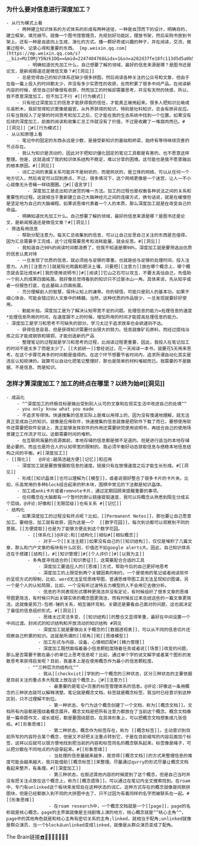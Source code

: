### 为什么要对信息进行深度加工？
    - 从行为模式上看
        - 两种建立知识体系的方式体系的形成有两种途径，一种是自顶而下的设计，明确目的，建立框架，填充细节。就像一个图书馆管理员，先规划好功能区，摆放书架，然后采购书放到书架上。还有一种是自底向上生成，演化的方式。播一颗好奇或兴趣的种子，并在阅读，交流，做事过程中，记录心得和重要的东西。 [mp.weixin.qq.com](https://mp.weixin.qq.com/s?__biz=MzI0MjY5Nzk1OQ==&mid=2247484768&idx=1&sn=a282d37fe18fc113d5d5a0b5782d3878&chksm=e97916e8de0e9ffe72b4a34b758eb224f2320e8d2b5e0e5edcace0df84953e8a882c9639bad1)
            - 明确知道优先加工什么。自己想要了解的领域，最好的信息来源是哪？是图书还是论文，是新闻报道还是微信文章？#[[洞见]]
        - 总是觉得自己的知识体系还缺少很多拼图，然后阅读各种关注的公众号和文章，但由于在每一篇上投入的时间都太少，并没有多少实质性的收获，反而积累了很多中间产品。在阅读新内容的时候，感觉自己好像很有收获，然而加工的时候却需要思考，并没有天然的快感，所以，我不愿意深度加工，但不加工不行 #[[行为模式]]
        - 只有经过深度加工的信息才能获得我的信任，才能真正被用起来。很多人把知识比喻成乐高积木，我却觉得知识更像是器官。从外界获得的知识，特别是社科知识，总会有排异反应。只有当我投入了足够的时间思考和加工之后，它才能在我的生态系统中找到一个位置。如果没有后续的深度加工，前面的阅读和收集汇总工作就没有了价值，不过是收藏了一堆腐肉而已。#[[洞见]] #[[行为模式]]
    - 从认知原理上看
        - 笔记中的固定的东西永远是少数，是接受新知识的基础和桥梁，始终有等待继续完善的节点存在。
        - 我认为知识是流动的，因此对于把知识僵化固定的笔记工具都是有害的，也不愿意这样整理。但是，这就造成了我的知识体系结构不稳定，难以分享的困境。这可能也是我不愿意输出的根本原因。#[[洞见]]
        - 词汇之间的隶属关系可能并不是树状的，而是网状的，是立体的网络，可以从任何一个地方切入，然后肯定可以回到原点，不过，很多情况下，这个网络更像是一个迷宫，让人一不小心就像无头苍蝇一样绕圈圈。#[[语言学]] 
            - 深度加工是走出知识迷宫的唯一方法。加工的过程也是权衡各种说法之间的关系和重要性的过程。这就相当于重新建立自己大脑神经元之间的连接方式，换句话说，就是在缓慢但是坚定地为自己的大脑编程。如果说思维代表着一个人的本质，那么深度加工就是在改变自己的命运。
        - 明确知道优先加工什么。自己想要了解的领域，最好的信息来源是哪？是图书还是论文，是新闻报道还是微信文章？#[[洞见]]
    - 筛选有用信息
        - 帮助分配注意力。每天汇总收集到的信息，可以让自己反思自己关注的东西是否值得。因为汇总需要手工完成，这个过程需要思考和消耗能量，就会反思。#[[洞见]]
        - 我知道自己90%的阅读时间都浪费了，但我不知道是哪90%，深度加工就是要筛选出优质的信息认真对待
        - 一旦发现了优质的信息，就必须给与足够的尊重。也就是给与足够的处理时间，投入注意力。人的[[注意力]]就是阳光雨露和肥沃土壤，只要把[[注意力]]放在哪个概念上，哪个概念就会茁壮成长#[[我的使用说明书]]#[[阅读]]它山之石可以攻玉，不要太高估自己，先借助一个别人的成果四面拓展。我好像总觉得看到的知识只不过是冰山一角。具体来说，先从知乎或者一份报告打底，在此基础上四面拓展。
        - 充分理解前人的智慧，保持认知上的谦卑。你的顿悟，可能只是别人的基本功。如果不细心体会，可能会错过别人文章中的精髓。当然，这种优质的作品很少，一旦发现就要好好使用。
        - 勤能补拙。深度加工是为了解决认知带宽不足的问题。处理信息的能力=处理信息的速度*处理信息所用的时间，在速度跟不上的时候，增加所用的时间才能提高处理信息的能力。
    - 深度加工是学习和思考不可缺失的部分。学习太过于追求效率也会欲速则不达。
        - 获得信息容易，但是获得知识需要付出很大的努力。信息就像矿石原料，而经过提纯冶炼之后才能成钢铁和锡铜，才能创造新的产品
        - 整理笔记的过程就是学习和思考的过程，比阅读过程更重要，因此，我投入在笔记加工的时间不是太多了而是太少了。[[大前研一]]曾经说过，花一天阅读一本书，就要花5天用来思考。在这个步骤花再多的时间都是值得的。在这个环节想要节省时间内，追求所谓自动化其实是违反认知规律的。就算可以自动化把笔记整理好，那也是简单的材料堆砌而已。我需要的不是数据、不是信息、而是知识。
### 怎样才算深度加工？加工的终点在哪里？以终为始#[[洞见]]
    - 成品化
        - ^^深度加工的终极目标是输出受到别人认可的文章和在现实生活中改进自己的处境^^
        - you only know what you made
        - 不追求写得快。快速搜集的信息实际上是难以用得上的，因为没有慢速地理解，就无法真正变成自己的知识。就像是应用软件，快速搜集的信息就像是把软件下载了而已，要想使用软件还需要把软件安装上，真正能够发挥软件的作用还需要研究使用说明书，再结合自己的使用场景建立工作流才可以。这都需要时间的堆积。
        - 在互联网海量的资源面前，本地存储的信息都是微不足道的。但是进行适当的本地存储是必要的，而且也是符合人的认知带宽的限制的。我必须平衡好动态获取信息与搭稳本地信息结构之间的平衡。#[[深度加工]]
    - [[简化]]   @评论:越简洁越方便[[记忆]]和应用
        - 深度加工就是要放慢摄取信息的速度。链接只有在放慢速度之后才能生长形成。#[[洞见]]
        - 形成[[知识晶体]]也可以理解为[[模型]]，或者说很好整合了很多卡片的卡片夹。比如，乐高常用的多种block组合起来的积木块，围棋中常见的下法都是知识晶体。
        - 加工成anki卡片或者remnote卡片，通过定期回顾来提醒重要的事项。
        - 任何概念在大脑都有一个暂时的默认链接提取速度，我可以将概念从熟悉到陌生分成五个层级。@评论:好像和[[无限层级]]也有关系 #[[记忆]]
    - 结构化
        - 如果深度加工的过程没有终点呢？比如，[[Permanent Notes]]，那也要让自己愿意加工。要相信，加工就有收获，因为这是一个  [[数字花园]]，每次到访都可以观察到不同的景致。[[方便提取]]也是为了能够方便走到这个数字花园。
            - [[体系化]]@评论:和[[结构化]]相似#[[相似概念]]
                - 对于一个[[关注主题]]如果没有自己的[[知识结构]]，仅仅是堆积了几篇文章，那么和门户文章的板块有什么区别，价值还不如google alerts大。因此，自己知识体系还在于搭建[[结构]]。#[[知识管理]]#[[个人评价]]#[[以我为主]]
            - 多角度寻找适合的[[知识表征]]，这需要配合合适的工具
                - 深度加工要适应人的[[思维]]方式，帮助今后的自己更好地思考
                - 深度加工的上限受到两个关键因素的制约，一个是使用的笔记或者阅读软件的呈现方式的限制，比如，word无法呈现思维导图，普通思维导图工具无法呈现知识图谱，另一个是个人的认知局限，比如，一个没有听过波特五力模型的人不会用它去做分析。
                - 信息的不同表现形式哪种更简洁并没有定论，有时候组织了很多文章的思维导图更简洁，有时候只列出关键实体的概念图更简洁，而有时候反过来总结这些的一篇文章更简洁。这就像是剪刀-包袱-锤的关系，相互循环克制。关键还是要看自己面对的问题，这也就决定了最佳的信息组织形式。#[[洞见]]
                - 思维太过灵活多变，[[知识结构]]的整合又显得笨重，最好在中间设置一个中间过渡。封闭式的知识结构和开放流动的知识结构 #洞见
                - 深度加工就是要做出关于概念的[[数据透视表]]，可以从不同的信息切片还观察自己积累的知识。这就是所谓的[[视角]]和[[思维模型]]
                - 加工形式与内容、设备、心情相匹配#[[精力管理]]
                - 深度加工既然面临着最小信息颗粒度随着任务或者说[[场景]]改变的问题，那么是否需要干脆在最小的单位上思考信息呢？比如，通过单个字的说文解字或者某个图形的发散思考来获得启发呢？目前，我基本上是在使用概念作为最小的信息颗粒度。
            - ^^三种层次的结构化^^
                - 我从[[checkvist]]学到的一个概念的三种状态，区分三种状态的主要依据是目前关注的重点多大程度上放在这个概念上。#[[注意力]]
                    - 最重要的是笔记+完善的标签管理体系的信息。@评论:好像这一条用概念的三种状态就可以解释清楚。笔记就是概念文档，标签就是概念标签，我当时已经意识到这种区别，只不过理解不到位。
                    - 第一种状态，专门为这个概念创建了一个文档，称为[[概念文档]]。文档所有内容都是围绕着概念展开。概念文档是把所有注意力都放在了当前这个概念。概念文档像是一篇命题作文，或长或短，都是要围绕题目。在具体形象上，可以把概念文档想象成几张信纸。#[[形象思维]]
                    - 第二种状态，概念作为标签存在，称为 [[概念标签]]。主动意识到目前所写的内容符合某个概念，但是又不好把关注重点转到它，于是在目前缩写的内容后面加个标签，这样以后就可以很方便地找到把当前的内容和标签同名的概念联系起来。标签像是绳子，可以把分散在不同地点的内容穿起来。#[[形象思维]]
                    - 当处理的信息量越来越多，我觉得[[概念文档]]的方式来整理信息的难度可能会越来越大，我只能借助[[概念标签]]来整理。尽量通过qurry的形式尽量让概念文档看起来整齐，有条理。#[[深度加工]]
                    - 第三种状态，在叙述其他内容的时候提到了这个概念，但是自己当时并没有把关注点放在这个概念上，称为[[概念遗珠]]。可以通过在笔记内全文搜索找到。在roam中，专门有unlinked这个板块来发现处在这种状态的词汇。这种方式存在的概念就像是同款拼图块，但是已经都嵌入到不同的大拼图中去了，只不过因为有着同样的名字而被联系在一起。#[[形象思维]]
                    - 在roam research中，一个概念文档就是一个[[page]]，page的名称就是核心概念。page的主界面就像是主线剧情上演的地方，核心概念就是^^核心主角^^，page中的其他角色就是和核心主角有密切关系的主角;linked，就相当于配角;unlinked就像是群众演员，当一个block从unlinked变成linked，就像是从群众演员变成了配角。
The Brain链接[☎️](brain://api.thebrain.com/g7PXu0IyM0ucARb24SvxiA/pWfI0bclQ0WdT2vQwd_mzQ/4%E6%B7%B1%E5%BA%A6%E5%8A%A0%E5%B7%A5)🚩🚩🚩🚩🚩🚩🚩
